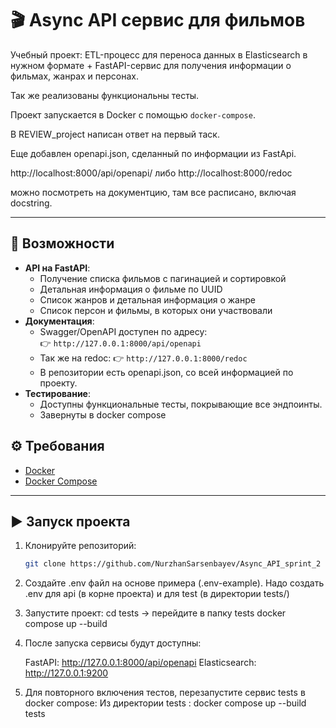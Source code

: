 # 🎬 Async API сервис для фильмов

Учебный проект: ETL-процесс для переноса данных в Elasticsearch в нужном формате + FastAPI-сервис
для получения информации о фильмах, жанрах и персонах.

Так же реализованы функциональны тесты.

Проект запускается в Docker с помощью `docker-compose`.

В REVIEW_project написан ответ на первый таск.

Еще добавлен openapi.json, сделанный по информации из FastApi.

http://localhost:8000/api/openapi/
либо
http://localhost:8000/redoc

можно посмотреть на документцию, там все расписано, включая docstring.

---

## 🚀 Возможности

- **API на FastAPI**:
  - Получение списка фильмов с пагинацией и сортировкой
  - Детальная информация о фильме по UUID
  - Список жанров и детальная информация о жанре
  - Список персон и фильмы, в которых они участвовали
- **Документация**:
  - Swagger/OpenAPI доступен по адресу:  
    👉 `http://127.0.0.1:8000/api/openapi`
  - Так же на redoc:
    👉 `http://127.0.0.1:8000/redoc`
  - В репозитории есть openapi.json, со всей информацией по проекту.
- **Тестирование**:
  - Доступны функциональные тесты, покрывающие все эндпоинты.
  - Завернуты в docker compose

## ⚙️ Требования

- [Docker](https://docs.docker.com/get-docker/)  
- [Docker Compose](https://docs.docker.com/compose/install/)  

---

## ▶️ Запуск проекта

1. Клонируйте репозиторий:
   ```bash
   git clone https://github.com/NurzhanSarsenbayev/Async_API_sprint_2
   
2. Создайте .env файл на основе примера (.env-example).
   Надо создать .env для api (в корне проекта) и для test (в директории tests/)

3. Запустите проект:
    cd tests -> перейдите в папку tests
    docker compose up --build

4. После запуска сервисы будут доступны:

    FastAPI: http://127.0.0.1:8000/api/openapi
    Elasticsearch: http://127.0.0.1:9200

5. Для повторного включения тестов, перезапустите сервис tests в docker compose:
    Из директории tests :  docker compose up --build tests